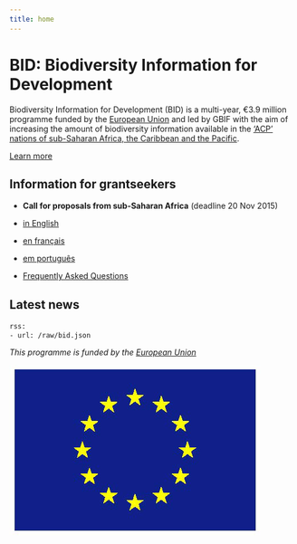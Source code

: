 ```yaml
---
title: home
---
```

BID: Biodiversity Information for Development
===================

Biodiversity Information for Development (BID) is a multi-year, €3.9 million programme funded by the [European Union](http://europa.eu) and led by GBIF with the aim of increasing the amount of biodiversity information available in the [‘ACP’ nations of sub-Saharan Africa, the Caribbean and the Pacific](http://#).

[Learn more](#about)


Information for grantseekers
-------------
+ **Call for proposals from sub-Saharan Africa**
 (deadline 20 Nov 2015)
 + [in English](/03-Calls/en.md)
 + [en français](/03-Calls/en.md)
 + [em português](/03-Calls/en.md) 

+ [Frequently Asked Questions](#faq)



Latest news
-------------------

```styledYaml
rss:
- url: /raw/bid.json
```


*This programme is funded by the [European Union](http://www.europa.eu)*

![Flag of the European Union](/images/flag-yellow-low.jpg)